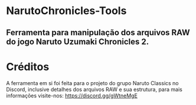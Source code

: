 # NarutoChronicles-Tools
Ferramenta para manipulação dos arquivos RAW do jogo Naruto Uzumaki Chronicles 2.
--------------------------------------------------------

# Créditos
A ferramenta em si foi feita para o projeto do grupo Naruto Classics no Discord, inclusive detalhes dos
arquivos RAW e sua estrutura, para mais informações visite-nos: https://discord.gg/gWtneMgE
